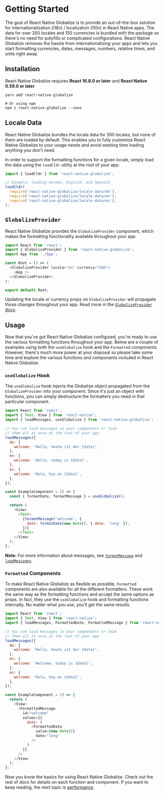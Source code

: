 # Getting Started

The goal of React Native Globalize is to provide an out-of-the-box solution for internationalization (i18n) / localization (l10n) in React Native apps. The data for over 350 locales and 150 currencies is bundled with the package so there's no need for polyfills or complicated configurations. React Native Globalize removes the hassle from internationalizing your apps and lets you start formatting currencies, dates, messages, numbers, relative times, and units right away.

## Installation

React Native Globalize requires **React 16.8.0 or later** and **React Native 0.59.0 or later**

```
yarn add react-native-globalize

# Or using npm
npm i react-native-globalize --save
```

## Locale Data

React Native Globalize bundles the locale data for 350 locales, but none of them are loaded by default. This enables you to fully customize React Native Globalize to your usage needs and avoid wasting time loading anything you don't need.

In order to support the formatting functions for a given locale, simply load the data using the `loadCldr` utility at the root of your app.

```js
import { loadCldr } from 'react-native-globalize';

// Example: loading German, English, and Spanish
loadCldr(
  require('react-native-globalize/locale-data/de'),
  require('react-native-globalize/locale-data/en'),
  require('react-native-globalize/locale-data/es'),
);
```

## `GlobalizeProvider`

React Native Globalize provides the `GlobalizeProvider` component, which makes the formatting functionality available throughout your app.

```js
import React from 'react';
import { GlobalizeProvider } from 'react-native-globalize';
import App from './App';

const Root = () => (
  <GlobalizeProvider locale="en" currency="USD">
    <App />
  </GlobalizeProvider>
);

export default Root;
```

Updating the locale or currency props on `GlobalizeProvider` will propagate those changes throughout your app. Read more in the [`GlobalizeProvider` docs](components/GlobalizeProvider.md).

## Usage

Now that you've got React Native Globalize configured, you're ready to use the various formatting functions throughout your app. Below are a couple of examples using both the `useGlobalize` hook and the `Formatted` components. However, there's much more power at your disposal so please take some time and explore the various functions and components included in React Native Globalize.

### `useGlobalize` Hook

The `useGlobalize` hook injects the Globalize object propagated from the `GlobalizeProvider` into your component. Since it's just an object with functions, you can simply destructure the formatters you need in that particular component.

```js
import React from 'react';
import { Text, View } from 'react-native';
import { loadMessages, useGlobalize } from 'react-native-globalize';

// You can load messages in your components or load
// them all at once at the root of your app
loadMessages({
  de: {
    welcome: 'Hallo, heute ist der {date}',
  },
  en: {
    welcome: 'Hello, today is {date}',
  },
  es: {
    welcome: 'Hola, hoy es {date}',
  },
});

const ExampleComponent = () => {
  const { formatDate, formatMessage } = useGlobalize();

  return (
    <View>
      <Text>
        {formatMessage('welcome', {
          date: formatDate(new Date(), { date: 'long' }),
        })}
      </Text>
    </View>
  );
};
```

**Note:** For more information about messages, see [`formatMessage`](api/formatMessage.md) and [`loadMessages`](api/utilities.md#loadmessages).

### `Formatted` Components

To make React Native Globalize as flexible as possible, `Formatted` components are also available for all the different formatters. These work the same way as the formatting functions and accept the same options as props. In fact, they use the `useGlobalize` hook and formatting functions internally. No matter what you use, you'll get the same results.

```js
import React from 'react';
import { Text, View } from 'react-native';
import { loadMessages, FormattedDate, FormattedMessage } from 'react-native-globalize';

// You can load messages in your components or load
// them all at once at the root of your app
loadMessages({
  de: {
    welcome: 'Hallo, heute ist der {date}',
  },
  en: {
    welcome: 'Welcome, today is {date}',
  },
  es: {
    welcome: 'Hola, hoy es {date}',
  },
});

const ExampleComponent = () => {
  return (
    <View>
      <FormattedMessage
        id="welcome"
        values={{
          date: (
            <FormattedDate
              value={new Date()}
              date="long"
            />
          )
        }}
      />
    </View>
  );
};
```

Now you know the basics for using React Native Globalize. Check out the rest of docs for details on each function and component. If you want to keep reading, the next topic is [performance](performance.md).
